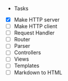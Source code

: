 * Tasks
-[X] Make HTTP server
-[ ] Make HTTP client
-[ ] Request Handler
-[ ] Router
-[ ] Parser
-[ ] Controllers
-[ ] Views
-[ ] Templates
-[ ] Markdown to HTML
